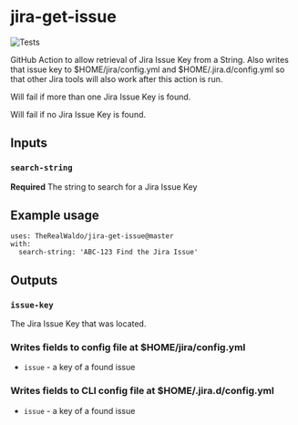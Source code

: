 # jira-get-issue
![Tests](https://github.com/TheRealWaldo/jira-get-issue/workflows/Tests/badge.svg)

GitHub Action to allow retrieval of Jira Issue Key from a String.  Also writes that issue key to $HOME/jira/config.yml and $HOME/.jira.d/config.yml so that other Jira tools will also work after this action is run.

Will fail if more than one Jira Issue Key is found.

Will fail if no Jira Issue Key is found.

## Inputs

### `search-string`

**Required** The string to search for a Jira Issue Key

## Example usage

```
uses: TheRealWaldo/jira-get-issue@master
with:
  search-string: 'ABC-123 Find the Jira Issue'
```

## Outputs

### `issue-key`

The Jira Issue Key that was located.

### Writes fields to config file at $HOME/jira/config.yml
- `issue` - a key of a found issue

### Writes fields to CLI config file at $HOME/.jira.d/config.yml
- `issue` - a key of a found issue
